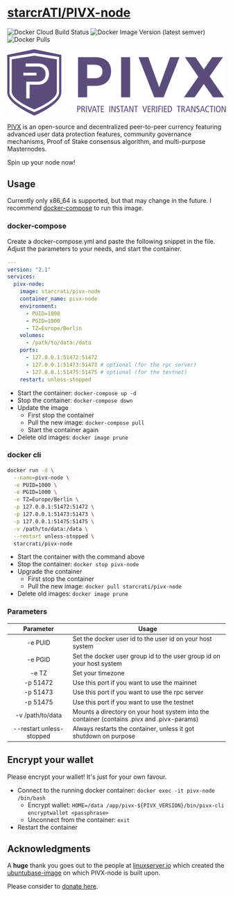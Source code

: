 # [starcrATI/PIVX-node](https://github.com/starcrATI/PIVX-node)

![Docker Cloud Build Status](https://img.shields.io/docker/cloud/build/starcrati/pivx-node?style=for-the-badge)
![Docker Image Version (latest semver)](https://img.shields.io/docker/v/starcrati/pivx-node?sort=semver&style=for-the-badge)
![Docker Pulls](https://img.shields.io/docker/pulls/starcrati/pivx-node?style=for-the-badge)

[![PIVX](https://raw.githubusercontent.com/starcrATI/PIVX-node/dev/pivx-banner.png)](https://www.pivx.org/)

[PIVX](https://www.pivx.org) is an open-source and decentralized peer-to-peer currency featuring advanced user data protection features, community governance mechanisms, Proof of Stake consensus algorithm, and multi-purpose Masternodes.

Spin up your node now!

## Usage

Currently only x86_64 is supported, but that may change in the future.
I recommend [docker-compose](https://docs.docker.com/compose/install/) to run this image.

### docker-compose

Create a docker-compose.yml and paste the following snippet in the file. Adjust the parameters to your needs, and start the container.

```yaml
---
version: "2.1"
services:
  pivx-node:
    image: starcrati/pivx-node
    container_name: pivx-node
    environment:
      - PUID=1000
      - PGID=1000
      - TZ=Europe/Berlin
    volumes:
      - /path/to/data:/data
    ports:
      - 127.0.0.1:51472:51472
      - 127.0.0.1:51473:51473 # optional (for the rpc server)
      - 127.0.0.1:51475:51475 # optional (for the testnet)
    restart: unless-stopped
```

- Start the container: `docker-compose up -d`
- Stop the container: `docker-compose down`
- Update the image
    - First stop the container
	- Pull the new image: `docker-compose pull`
	- Start the container again
- Delete old images: `docker image prune`

### docker cli

```bash
docker run -d \
  --name=pivx-node \
  -e PUID=1000 \
  -e PGID=1000 \
  -e TZ=Europe/Berlin \
  -p 127.0.0.1:51472:51472 \
  -p 127.0.0.1:51473:51473 \
  -p 127.0.0.1:51475:51475 \
  -v /path/to/data:/data \
  --restart unless-stopped \
  starcrati/pivx-node
```

- Start the container with the command above
- Stop the container: `docker stop pivx-node`
- Upgrade the container
    - First stop the container
	- Pull the new image: `docker pull starcrati/pivx-node`
- Delete old images: `docker image prune`

### Parameters

| Parameter | Usage |
| :----: | --- |
| -e PUID | Set the docker user id to the user id on your host system |
| -e PGID | Set the docker user group id to the user group id on your host system |
| -e TZ | Set your timezone |
| -p 51472 | Use this port if you want to use the mainnet |
| -p 51473 | Use this port if you want to use the rpc server |
| -p 51475 | Use this port if you want to use the testnet |
| -v /path/to/data | Mounts a directory on your host system into the container (contains .pivx and .pivx-params) |
| --restart unless-stopped | Always restarts the container, unless it got shutdown on purpose

## Encrypt your wallet

Please encrypt your wallet! It's just for your own favour.

- Connect to the running docker container: `docker exec -it pivx-node /bin/bash`
    - Encrypt wallet: `HOME=/data /app/pivx-${PIVX_VERSION}/bin/pivx-cli encryptwallet <passphrase>`
    - Unconnect from the container: `exit`
- Restart the container

## Acknowledgments

A **huge** thank you goes out to the people at [linuxserver.io](https://www.linuxserver.io/) which created the [ubuntubase-image](https://github.com/linuxserver/docker-baseimage-ubuntu) on which PIVX-node is built upon.

Please consider to [donate here](https://www.linuxserver.io/donate).
